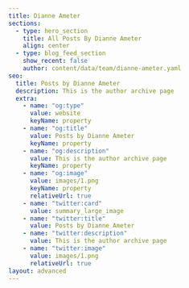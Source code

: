 ```yaml
---
title: Dianne Ameter
sections:
  - type: hero_section
    title: All Posts By Dianne Ameter
    align: center
  - type: blog_feed_section
    show_recent: false
    author: content/data/team/dianne-ameter.yaml
seo:
  title: Posts by Dianne Ameter
  description: This is the author archive page
  extra:
    - name: "og:type"
      value: website
      keyName: property
    - name: "og:title"
      value: Posts by Dianne Ameter
      keyName: property
    - name: "og:description"
      value: This is the author archive page
      keyName: property
    - name: "og:image"
      value: images/1.png
      keyName: property
      relativeUrl: true
    - name: "twitter:card"
      value: summary_large_image
    - name: "twitter:title"
      value: Posts by Dianne Ameter
    - name: "twitter:description"
      value: This is the author archive page
    - name: "twitter:image"
      value: images/1.png
      relativeUrl: true
layout: advanced
---
```

